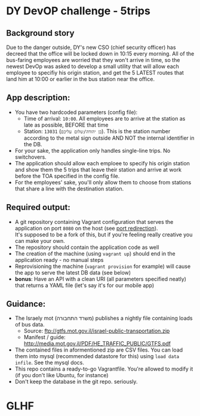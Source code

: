 # DY DevOP challenge - 5trips

## Background story
Due to the danger outside, DY's new CSO (chief security officer) has decreed that the office will be locked down in 10:15 every morning. All of the bus-faring employees are worried that they won't arrive in time, so the newest DevOp was asked to develop a small utility that will allow each employee to specifiy his origin station, and get the 5 LATEST routes that land him at 10:00 or earlier in the bus station near the office.

## App description:
* You have two hardcoded parameters (config file):
  * Time of arrival: `10:00`. All employees are to arrive at the station as late as possible, BEFORE that time
  * Station: `13031` (`בן יהודה/שלום עליכם‎`). This is the station number according to the metal sign outside AND NOT the internal identifier in the DB.
* For your sake, the application only handles single-line trips. No switchovers.
* The application should allow each emploee to specify his origin station and show them the 5 trips that leave their station and arrive at work before the TOA specified in the config file.
* For the employees' sake, you'll only allow them to choose from stations that share a line with the destination station.

## Required output:
* A git repository containing Vagrant configuration that serves the application on port `8080` on the host (see [port redirection](https://docs.vagrantup.com/v2/networking/forwarded_ports.html)).  
    It's supposed to be a fork of this, but if you're feeling really creative you can make your own.
* The repository should contain the application code as well
* The creation of the machine (using `vagrant up`) should end in the application ready - no manual steps
* Reprovisioning the machine (`vagrant provision` for example) will cause the app to serve the latest DB data (see below)
* **bonus**: Have an API with a clean URI (all parameters specified neatly) that returns a YAML file (let's say it's for our mobile app)

## Guidance:
* The Israely mot (משרד התחבורה) publishes a nightly file containing loads of bus data.
    * Source: ftp://gtfs.mot.gov.il/israel-public-transportation.zip
    * Manifest / guide: http://media.mot.gov.il/PDF/HE_TRAFFIC_PUBLIC/GTFS.pdf
* The contained files in aformentioned zip are CSV files. You can load them into mysql (recommended datastore for this) using `load data infile`. See the mysql docs.
* This repo contains a ready-to-go Vagrantfile. You're allowed to modify it (if you don't like Ubuntu, for instance)
* Don't keep the database in the git repo. seriously.

# GLHF
